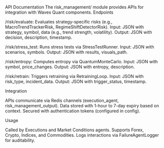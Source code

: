 API Documentation
The risk_management/ module provides APIs for integration with Waves Quant components.
Endpoints

/risk/evaluate: Evaluates strategy-specific risks (e.g., MacroTrendTrackerRisk, RegimeShiftDetectorRisk).
Input: JSON with strategy, symbol, data (e.g., trend strength, volatility).
Output: JSON with decision, description, timestamp.


/risk/stress_test: Runs stress tests via StressTestRunner.
Input: JSON with scenarios, symbols.
Output: JSON with results, visuals_path.


/risk/entropy: Computes entropy via QuantumMonteCarlo.
Input: JSON with symbol, price_changes.
Output: JSON with entropy, description.


/risk/retrain: Triggers retraining via RetrainingLoop.
Input: JSON with risk_type, incident_data.
Output: JSON with trigger_status, timestamp.



Integration

APIs communicate via Redis channels (execution_agent, risk_management_output).
Data stored with 1-hour to 7-day expiry based on context.
Secured with authentication tokens (configured in config).

Usage

Called by Executions and Market Conditions agents.
Supports Forex, Crypto, Indices, and Commodities.
Logs interactions via FailureAgentLogger for auditability.
